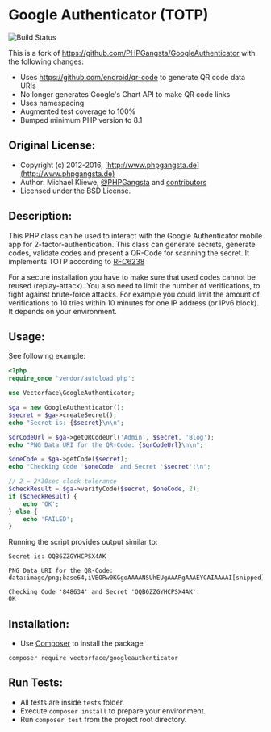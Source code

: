 Google Authenticator (TOTP)
===========================

![Build Status](https://github.com/Vectorface/GoogleAuthenticator/workflows/Test/badge.svg)

This is a fork of https://github.com/PHPGangsta/GoogleAuthenticator with the following changes:

- Uses https://github.com/endroid/qr-code to generate QR code data URIs
- No longer generates Google's Chart API to make QR code links
- Uses namespacing
- Augmented test coverage to 100%
- Bumped minimum PHP version to 8.1

Original License:
-----------------

* Copyright (c) 2012-2016, [http://www.phpgangsta.de](http://www.phpgangsta.de)
* Author: Michael Kliewe, [@PHPGangsta](http://twitter.com/PHPGangsta) and [contributors](https://github.com/PHPGangsta/GoogleAuthenticator/graphs/contributors)
* Licensed under the BSD License.

Description:
------------

This PHP class can be used to interact with the Google Authenticator mobile app for 2-factor-authentication. This class
can generate secrets, generate codes, validate codes and present a QR-Code for scanning the secret. It implements TOTP 
according to [RFC6238](https://tools.ietf.org/html/rfc6238)

For a secure installation you have to make sure that used codes cannot be reused (replay-attack). You also need to
limit the number of verifications, to fight against brute-force attacks. For example you could limit the amount of
verifications to 10 tries within 10 minutes for one IP address (or IPv6 block). It depends on your environment.

Usage:
------

See following example:

```php
<?php
require_once 'vendor/autoload.php';

use Vectorface\GoogleAuthenticator;

$ga = new GoogleAuthenticator();
$secret = $ga->createSecret();
echo "Secret is: {$secret}\n\n";

$qrCodeUrl = $ga->getQRCodeUrl('Admin', $secret, 'Blog');
echo "PNG Data URI for the QR-Code: {$qrCodeUrl}\n\n";

$oneCode = $ga->getCode($secret);
echo "Checking Code '$oneCode' and Secret '$secret':\n";

// 2 = 2*30sec clock tolerance
$checkResult = $ga->verifyCode($secret, $oneCode, 2);
if ($checkResult) {
    echo 'OK';
} else {
    echo 'FAILED';
}
```
Running the script provides output similar to:
```
Secret is: OQB6ZZGYHCPSX4AK

PNG Data URI for the QR-Code: data:image/png;base64,iVBORw0KGgoAAAANSUhEUgAAARgAAAEYCAIAAAAI[snipped]

Checking Code '848634' and Secret 'OQB6ZZGYHCPSX4AK':
OK
```

Installation:
-------------

- Use [Composer](https://getcomposer.org/doc/01-basic-usage.md) to
  install the package

```composer require vectorface/googleauthenticator```

Run Tests:
----------

- All tests are inside `tests` folder.
- Execute `composer install` to prepare your environment.
- Run `composer test` from the project root directory.
